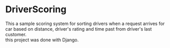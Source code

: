 # DriverScoring
This a sample scoring system for sorting drivers when a request arrives for car based on distance, driver's rating and time past from driver's last customer.<br />
this project was done with Django.
